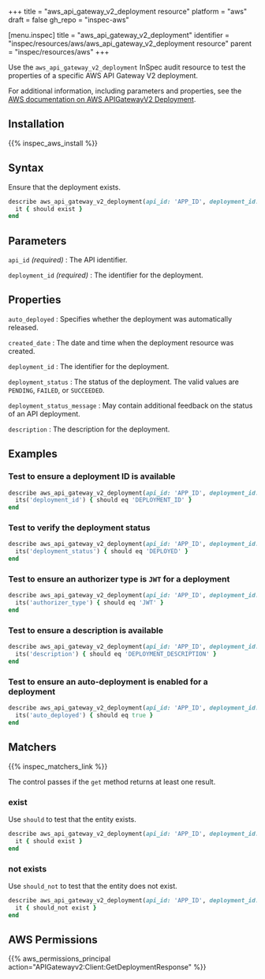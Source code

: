 +++
title = "aws_api_gateway_v2_deployment resource"
platform = "aws"
draft = false
gh_repo = "inspec-aws"

[menu.inspec]
title = "aws_api_gateway_v2_deployment"
identifier = "inspec/resources/aws/aws_api_gateway_v2_deployment resource"
parent = "inspec/resources/aws"
+++

Use the `aws_api_gateway_v2_deployment` InSpec audit resource to test the properties of a specific AWS API Gateway V2 deployment.

For additional information, including parameters and properties, see the [AWS documentation on AWS APIGatewayV2 Deployment](https://docs.aws.amazon.com/AWSCloudFormation/latest/UserGuide/aws-resource-apigatewayv2-deployment.html).

## Installation

{{% inspec_aws_install %}}

## Syntax

Ensure that the deployment exists.

```ruby
describe aws_api_gateway_v2_deployment(api_id: 'APP_ID', deployment_id: 'DEPLOYMENT_ID') do
  it { should exist }
end
```

## Parameters

`api_id` _(required)_
: The API identifier.

`deployment_id` _(required)_
: The identifier for the deployment.

## Properties

`auto_deployed`
: Specifies whether the deployment was automatically released.

`created_date`
: The date and time when the deployment resource was created.

`deployment_id`
: The identifier for the deployment.

`deployment_status`
: The status of the deployment. The valid values are `PENDING`, `FAILED`, or `SUCCEEDED`.

`deployment_status_message`
: May contain additional feedback on the status of an API deployment.

`description`
: The description for the deployment.

## Examples

### Test to ensure a deployment ID is available

```ruby
describe aws_api_gateway_v2_deployment(api_id: 'APP_ID', deployment_id: 'DEPLOYMENT_ID') do
  its('deployment_id') { should eq 'DEPLOYMENT_ID' }
end
```

### Test to verify the deployment status

```ruby
describe aws_api_gateway_v2_deployment(api_id: 'APP_ID', deployment_id: 'DEPLOYMENT_ID') do
  its('deployment_status') { should eq 'DEPLOYED' }
end
```

### Test to ensure an authorizer type is `JWT` for a deployment

```ruby
describe aws_api_gateway_v2_deployment(api_id: 'APP_ID', deployment_id: 'DEPLOYMENT_ID') do
  its('authorizer_type') { should eq 'JWT' }
end
```

### Test to ensure a description is available

```ruby
describe aws_api_gateway_v2_deployment(api_id: 'APP_ID', deployment_id: 'DEPLOYMENT_ID') do
  its('description') { should eq 'DEPLOYMENT_DESCRIPTION' }
end
```

### Test to ensure an auto-deployment is enabled for a deployment

```ruby
describe aws_api_gateway_v2_deployment(api_id: 'APP_ID', deployment_id: 'DEPLOYMENT_ID') do
  its('auto_deployed') { should eq true }
end
```

## Matchers

{{% inspec_matchers_link %}}

The control passes if the `get` method returns at least one result.

### exist

Use `should` to test that the entity exists.

```ruby
describe aws_api_gateway_v2_deployment(api_id: 'APP_ID', deployment_id: 'DEPLOYMENT_ID') do
  it { should exist }
end
```

### not exists

Use `should_not` to test that the entity does not exist.

```ruby
describe aws_api_gateway_v2_deployment(api_id: 'APP_ID', deployment_id: 'DEPLOYMENT_ID') do
  it { should_not exist }
end
```

## AWS Permissions

{{% aws_permissions_principal action="APIGatewayv2:Client:GetDeploymentResponse" %}}
